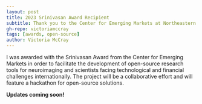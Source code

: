 ```yaml
---
layout: post
title: 2023 Srinivasan Award Recipient
subtitle: Thank you to the Center for Emerging Markets at Northeastern University!
gh-repo: victoriamccray
tags: [awards, open-source]
author: Victoria McCray
---
```


I was awarded with the Srinivasan Award from the Center for Emerging Markets in order to facilitate the development of open-source research tools for neuroimaging and scientists facing technological and financial challenges internationally. The project will be a collaborative effort and will feature a hackathon for open-source solutions.

**Updates coming soon!**
